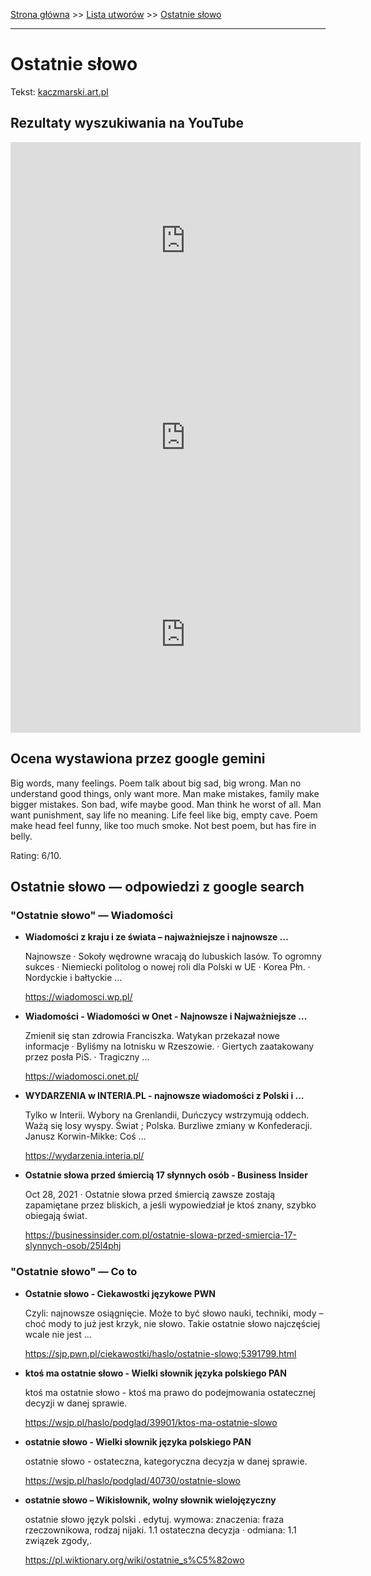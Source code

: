 [Strona główna](../index.md) >> [Lista utworów](../list.md) >> [Ostatnie słowo](394.md)

---

# Ostatnie słowo

Tekst: [kaczmarski.art.pl](https://www.kaczmarski.art.pl/tworczosc/wiersze/ostatnie-slowo/)

## Rezultaty wyszukiwania na YouTube

<iframe width="560" height="315" src="https://www.youtube.com/embed/w7ZEcFMSiAo?si=IdontcarewhotheIRSsendsImnotpayingtaxes" title="YouTube video player" frameborder="0" allow="accelerometer; autoplay; clipboard-write; encrypted-media; gyroscope; picture-in-picture; web-share" referrerpolicy="strict-origin-when-cross-origin" allowfullscreen></iframe>

<iframe width="560" height="315" src="https://www.youtube.com/embed/uz_OgzbE7dA?si=IdontcarewhotheIRSsendsImnotpayingtaxes" title="YouTube video player" frameborder="0" allow="accelerometer; autoplay; clipboard-write; encrypted-media; gyroscope; picture-in-picture; web-share" referrerpolicy="strict-origin-when-cross-origin" allowfullscreen></iframe>

<iframe width="560" height="315" src="https://www.youtube.com/embed/DRicixy6JzM?si=IdontcarewhotheIRSsendsImnotpayingtaxes" title="YouTube video player" frameborder="0" allow="accelerometer; autoplay; clipboard-write; encrypted-media; gyroscope; picture-in-picture; web-share" referrerpolicy="strict-origin-when-cross-origin" allowfullscreen></iframe>

## Ocena wystawiona przez google gemini

Big words, many feelings. Poem talk about big sad, big wrong. Man no understand good things, only want more. Man make mistakes, family make bigger mistakes. Son bad, wife maybe good. Man think he worst of all. Man want punishment, say life no meaning. Life feel like big, empty cave. Poem make head feel funny, like too much smoke. Not best poem, but has fire in belly.

Rating: 6/10.


## Ostatnie słowo — odpowiedzi z google search

### "Ostatnie słowo" — Wiadomości

- **Wiadomości z kraju i ze świata – najważniejsze i najnowsze ...**

    Najnowsze · Sokoły wędrowne wracają do lubuskich lasów. To ogromny sukces · Niemiecki politolog o nowej roli dla Polski w UE · Korea Płn. · Nordyckie i bałtyckie ... 

   <https://wiadomosci.wp.pl/>
- **Wiadomości - Wiadomości w Onet - Najnowsze i Najważniejsze ...**

    Zmienił się stan zdrowia Franciszka. Watykan przekazał nowe informacje · Byliśmy na lotnisku w Rzeszowie. · Giertych zaatakowany przez posła PiS. · Tragiczny ... 

   <https://wiadomosci.onet.pl/>
- **WYDARZENIA w INTERIA.PL - najnowsze wiadomości z Polski i ...**

    Tylko w Interii. Wybory na Grenlandii, Duńczycy wstrzymują oddech. Ważą się losy wyspy. Świat ; Polska. Burzliwe zmiany w Konfederacji. Janusz Korwin-Mikke: Coś ... 

   <https://wydarzenia.interia.pl/>
- **Ostatnie słowa przed śmiercią 17 słynnych osób - Business Insider**

    Oct 28, 2021  ·  Ostatnie słowa przed śmiercią zawsze zostają zapamiętane przez bliskich, a jeśli wypowiedział je ktoś znany, szybko obiegają świat. 

   <https://businessinsider.com.pl/ostatnie-slowa-przed-smiercia-17-slynnych-osob/25l4phj>

### "Ostatnie słowo" — Co to

- **Ostatnie słowo - Ciekawostki językowe PWN**

    Czyli: najnowsze osiągnięcie. Może to być słowo nauki, techniki, mody – choć mody to już jest krzyk, nie słowo. Takie ostatnie słowo najczęściej wcale nie jest ... 

   <https://sjp.pwn.pl/ciekawostki/haslo/ostatnie-slowo;5391799.html>
- **ktoś ma ostatnie słowo - Wielki słownik języka polskiego PAN**

    ktoś ma ostatnie słowo - ktoś ma prawo do podejmowania ostatecznej decyzji w danej sprawie. 

   <https://wsjp.pl/haslo/podglad/39901/ktos-ma-ostatnie-slowo>
- **ostatnie słowo - Wielki słownik języka polskiego PAN**

    ostatnie słowo - ostateczna, kategoryczna decyzja w danej sprawie. 

   <https://wsjp.pl/haslo/podglad/40730/ostatnie-slowo>
- **ostatnie słowo – Wikisłownik, wolny słownik wielojęzyczny**

    ostatnie słowo język polski . edytuj. wymowa: znaczenia: fraza rzeczownikowa, rodzaj nijaki. 1.1 ostateczna decyzja · odmiana: 1.1 związek zgody,. 

   <https://pl.wiktionary.org/wiki/ostatnie_s%C5%82owo>

